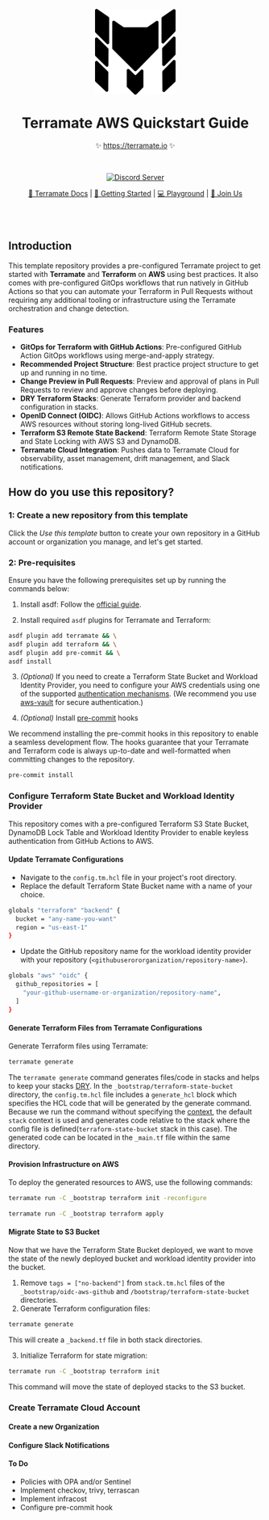 <p align="center">
  <picture width="160px" align="center">
      <source media="(prefers-color-scheme: dark)" srcset="https://raw.githubusercontent.com/terramate-io/brand/5a799813d429116741243b9b06a9f034a3991bf3/darkmode/stamp.svg">
      <img alt="Terramate" src="https://raw.githubusercontent.com/terramate-io/brand/5a799813d429116741243b9b06a9f034a3991bf3/whitemode/stamp.svg" width="160px" align="center">
    </picture>
  <h1 align="center">Terramate AWS Quickstart Guide</h1>
  <p align="center">
    ✨ <a href="https://terramate.io/docs/cli">https://terramate.io</a> ✨
    <br/>
  </p>
</p>
<br/>

<p align="center">
  <a href="https://terramate.io/discord" rel="nofollow"><img src="https://img.shields.io/discord/1088753599951151154?label=Discord&logo=discord&logoColor=white" alt="Discord Server"></a>
</p>
<p align="center">
  <a href="https://terramate.io/docs">📖 Terramate Docs</a> | <a href="https://terramate.io/docs/cli/getting-started">🚀 Getting Started</a> | <a href="https://play.terramate.io">💻 Playground</a> | <a href="https://jobs.ashbyhq.com/terramate" title="Terramate Job Board">🙌 Join Us</a>
</p>

<br>
<br>

## Introduction

This template repository provides a pre-configured Terramate project to get started with **Terramate** and **Terraform** on **AWS**
using best practices. It also comes with pre-configured GitOps workflows that run natively in GitHub Actions so that you
can automate your Terraform in Pull Requests without requiring any additional tooling or infrastructure using the
Terramate orchestration and change detection.

### Features

- **GitOps for Terraform with GitHub Actions**: Pre-configured GitHub Action GitOps workflows using merge-and-apply strategy.
- **Recommended Project Structure**: Best practice project structure to get up and running in no time.
- **Change Preview in Pull Requests**: Preview and approval of plans in Pull Requests to review and approve changes before deploying.
- **DRY Terraform Stacks**: Generate Terraform provider and backend configuration in stacks.
- **OpenID Connect (OIDC)**: Allows GitHub Actions workflows to access AWS resources without storing long-lived GitHub secrets.
- **Terraform S3 Remote State Backend**: Terraform Remote State Storage and State Locking with AWS S3 and DynamoDB.
- **Terramate Cloud Integration**: Pushes data to Terramate Cloud for observability, asset management, drift management, and Slack notifications.

## How do you use this repository?

### 1: Create a new repository from this template

Click the *Use this template* button to create your own repository in a GitHub
account or organization you manage, and let's get started.

### 2: Pre-requisites

Ensure you have the following prerequisites set up by running the commands below:

1. Install asdf: Follow the [official guide](https://asdf-vm.com/guide/getting-started.html).

2. Install required `asdf` plugins for Terramate and Terraform:

```bash {"id":"01J1JT8YYGYKVJRHBD9XHKB0DM"}
asdf plugin add terramate && \
asdf plugin add terraform && \
asdf plugin add pre-commit && \
asdf install
```

3. *(Optional)* If you need to create a Terraform State Bucket and Workload Identity Provider, you need to configure your AWS
   credentials using one of the supported [authentication mechanisms](https://registry.terraform.io/providers/hashicorp/aws/latest/docs#authentication-and-configuration).
   (We recommend you use [aws-vault](https://github.com/99designs/aws-vault) for secure authentication.)

4. *(Optional)* Install [pre-commit](https://pre-commit.com/) hooks

We recommend installing the pre-commit hooks in this repository to enable a seamless development flow. The hooks guarantee
that your Terramate and Terraform code is always up-to-date and well-formatted when committing changes to the repository.

```sh {"id":"01J1JT8YYGYKVJRHBD9YKZ85DN"}
pre-commit install
```

### Configure Terraform State Bucket and Workload Identity Provider

This repository comes with a pre-configured Terraform S3 State Bucket, DynamoDB Lock Table and Workload Identity Provider to enable keyless authentication from GitHub Actions to AWS.

#### Update Terramate Configurations

- Navigate to the `config.tm.hcl` file in your project's root directory.
- Replace the default Terraform State Bucket name with a name of your choice.

```bash {"id":"01J1JT8YYGYKVJRHBD9ZAD01MK"}
globals "terraform" "backend" {
  bucket = "any-name-you-want"
  region = "us-east-1"
}
```

- Update the GitHub repository name for the workload identity provider with your repository (`<githubuserororganization/repository-name>`).

```bash {"id":"01J1JT8YYGYKVJRHBDA0JM1GWG"}
globals "aws" "oidc" {
  github_repositories = [
    "your-github-username-or-organization/repository-name",
  ]
}
```

#### Generate Terraform Files from Terramate Configurations

Generate Terraform files using Terramate:

```bash {"id":"01J1JT8YYGYKVJRHBDA0VBY9QM"}
terramate generate
```

The `terramate generate` command generates files/code in stacks and helps to keep your stacks [DRY](https://terramate.io/docs/cli/code-generation/#introduction). In the `_bootstrap/terraform-state-bucket` directory, the `config.tm.hcl` file includes a `generate_hcl` block which specifies the HCL code that will be generated by the generate command.
Because we run the command without specifying the [context](https://terramate.io/docs/cli/code-generation/#generation-context), the default `stack` context is used and generates code relative to the stack where the config file is defined(`terraform-state-bucket` stack in this case). The generated code can be located in the `_main.tf` file within the same directory.

#### Provision Infrastructure on AWS

To deploy the generated resources to AWS, use the following commands:

```bash {"id":"01J1JT8YYGYKVJRHBDA4CX847T"}
terramate run -C _bootstrap terraform init -reconfigure
```

```bash {"id":"01J1JTDAV2NGS9KWSF28BPGGTP"}
terramate run -C _bootstrap terraform apply
```

#### Migrate State to S3 Bucket

Now that we have the Terraform State Bucket deployed, we want to move the state of the newly deployed bucket and workload
identity provider into the bucket.

1. Remove `tags = ["no-backend"]` from `stack.tm.hcl` files of the `_bootstrap/oidc-aws-github` and
   `/bootstrap/terraform-state-bucket` directories.
2. Generate Terraform configuration files:

```bash {"id":"01J1JT8YYGYKVJRHBDA81AX6XY"}
terramate generate
```

This will create a `_backend.tf` file in both stack directories.

3. Initialize Terraform for state migration:

```bash {"id":"01J1JT8YYGYKVJRHBDA96A9XGR"}
terramate run -C _bootstrap terraform init
```

This command will move the state of deployed stacks to the S3 bucket.

### Create Terramate Cloud Account

#### Create a new Organization

#### Configure Slack Notifications

#### To Do

- Policies with OPA and/or Sentinel
- Implement checkov, trivy, terrascan
- Implement infracost
- Configure pre-commit hook
